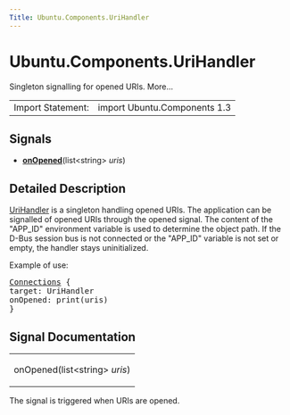 ```yaml
---
Title: Ubuntu.Components.UriHandler
---
```


# Ubuntu.Components.UriHandler

<span class="subtitle"></span>
<!-- $$$UriHandler-brief -->
<p>Singleton signalling for opened URIs. More...</p>
<!-- @@@UriHandler -->
<table class="alignedsummary">
<tr><td class="memItemLeft rightAlign topAlign"> Import Statement:</td><td class="memItemRight bottomAlign"> import Ubuntu.Components 1.3</td></tr></table><ul>
</ul>
<h2 id="signals">Signals</h2>
<ul>
<li class="fn"><b><b><a href="#onOpened-signal">onOpened</a></b></b>(list&lt;string&gt; <i>uris</i>)</li>
</ul>
<!-- $$$UriHandler-description -->
<h2 id="details">Detailed Description</h2>
</p>
<p><a href="index.html">UriHandler</a> is a singleton handling opened URIs. The application can be signalled of opened URIs through the opened signal. The content of the &quot;APP_ID&quot; environment variable is used to determine the object path. If the D-Bus session bus is not connected or the &quot;APP_ID&quot; variable is not set or empty, the handler stays uninitialized.</p>
<p>Example of use:</p>
<pre class="qml"><span class="type"><a href="../sdk-14.10/QtQml.Connections.md">Connections</a></span> {
<span class="name">target</span>: <span class="name">UriHandler</span>
<span class="name">onOpened</span>: <span class="name">print</span>(<span class="name">uris</span>)
}</pre>
<!-- @@@UriHandler -->
<h2>Signal Documentation</h2>
<!-- $$$onOpened -->
<table class="qmlname"><tr valign="top" id="onOpened-signal"><td class="tblQmlFuncNode"><p><span class="name">onOpened</span>(<span class="type">list</span>&lt;<span class="type">string</span>&gt;<i> uris</i>)</p></td></tr></table><p>The signal is triggered when URIs are opened.</p>
<!-- @@@onOpened -->
<br/>
